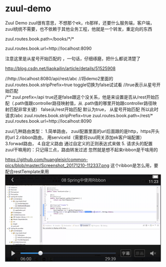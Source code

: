 # zuul-demo
Zuul Demo
zuul很有意思，不想那个ek，rb那样，还要什么服务端，客户端，zuul统统不需要，也不依赖于其他业务工程，他就是一个转发，重定向的东西

zuul.routes.book.path=/books\/\*\/\*

zuul.routes.book.url=http://localhost:8090

 注意这里是从星号开始匹配的 ，一句话，仔细琢磨，把什么都说清楚了
 
 
 http://blog.csdn.net/liaokailin/article/details/51525908
 
 
//http://localhost:8080/api/rest/abc 
//将demo2里面的zuul.routes.book.stripPrefix=true toggle切换为false试试看
    //true表示从星号开始匹配  
    /**
zuul.prefix=/api true还是false跟这个没关系，他是来设置是否从/rest开始匹配（.path值跟controller路径映射值，从
.path值的哪里开始跟controller路径映射匹配非常关键）
 false从/rest开始匹配 默认为true，
从星号开始匹配 所以此时请求/abc
zuul.routes.book.stripPrefix=true 
zuul.routes.book.path=/rest/*
zuul.routes.book.url=http://localhost:8090

zuul几种路由类型：
1.简单路由， zuul配置里面的url后面跟的是http，https开头的url
2.ribbon路由， 用serviceId（需要将zuul网关添加ek客户端配置）
3.forwad路由，
4.自定义路由 通过自定义的正则表达式来做
5. 请求头的配置
zuul干嘛用的：只记得三点，路由转发过滤
忽然就是想不起来ribbon是干啥用的

https://github.com/huangleisir/common-pics/blob/master/Screenshot_20171210-112337.png
这个ribbon是怎么用，要配合restTemplate来用
![image](https://github.com/huangleisir/common-pics/blob/master/Screenshot_20171210-112337.png)
























